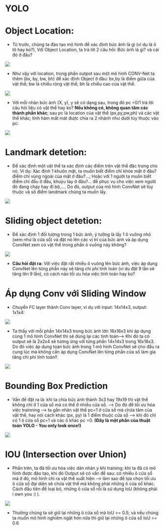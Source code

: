 # YOLO

# Object Location:
- Từ trước, chúng ta đào tạo mô hình để xác định bức ảnh là gì (ví dụ là ô tô hay ko?), Với Object Location, ta trả lời 2 câu hỏi: Bức ảnh là gì? và cái đó ở đâu?
 <img src ='https://i.imgur.com/ykdhUBS.jpg'>

- Như vậy với location, trong phần outpot sau một mô hình CONV-Net ta thêm (bx, by, bw, bh) để xác định Object ở đâu: bx,by là điểm giữa của vật thể; bw là chiểu rộng vật thể; bh là chiều cao của vật thể.
 <img src = 'https://i.imgur.com/A27rrns.jpg'>

- Với mỗi nhãn bức ảnh (X, y), y sẽ có dạng sau, trong đó pc =0/1 trả lời câu hỏi liệu có vật thể hay ko? **Nếu không có, không quan tâm các thành phần khác**; sau pc là location của vật thể (px,py,pw,ph) và các vật thể khác; tính hàm mất mát được chia ra 2 nhánh như dưới tùy thuộc vào pc:
<img src ='https://i.imgur.com/mAbZ3ME.jpg'>

# Landmark detetion:
- Để xác định một vật thể ta xác định các điểm trên vật thể đặc trưng cho nó. Ví dụ: Xác định 1 khuôn mặt, ta muốn biết điểm chỉ khóe mắt ở đâu? điểm chỉ vùng ngoài của mặt ở đâu?...; Hoặc với 1 người ta muốn biết điểm chỉ đầu ở đâu, khuỷu tay ở đâu?... để phục vụ cho việc xem người đó đang chạy hay đi bộ,.... Do đó, output của mô hình ConvNet sẽ tùy thuộc và số điểm landmark chúng ta muốn lấy.
<img src ='https://i.imgur.com/axs7Huq.jpg'>

# Sliding object detetion:
- Để xác định 1 đối tượng trong 1 bức ảnh, ý tưởng là lấy 1 ô vuông nhỏ (xem như là cửa sổ) và đặt nó lên các vị trí của bức ảnh và áp dụng ConvNet xem có vật thể trong phần ô vuông này không?
<img src ='https://i.imgur.com/4iZ5T0W.jpg'>

- **Câu hỏi đặt ra:** Với việc đặt rất nhiều ô vuông lên bức ảnh, việc áp dụng ConvNet lên từng phần này sẽ tăng chi phí tính toán (ví dụ đặt 9 lần sẽ tăng lên 9 lần), có cách nào tối ưu hóa việc tính toán hay ko?

# Áp dụng Conv với Sliding Window
- Chuyển FC layer thành Conv layer, ví dụ với input: 14x14x3, output: 1x1x4:
<img src ='https://i.imgur.com/3uW0oal.jpg'>

- Ta thấy với mỗi phần 14x14x3 trong bức ảnh lớn 16x16x3 khi áp dụng cùng 1 mô hình ConvNet thì sẽ dùng lại các tính toán--> Khi đó ta có output sẽ là 2x2x4 sẽ tương ứng với từng phần 14x14x3 trong 16x16x3. Do đó việc áp dụng toàn bức ảnh trong 1 mô hình ConvNet sẽ cho đầu ra cung lúc mà không cần áp dụng ConvNet lên từng phần cửa số làm gia tăng chi phí tính toán!!
<img src ='https://i.imgur.com/wBpO0gH.jpg'>

# Bounding Box Prediction
- Vấn đề đặt ra là: khi ta chia bức ảnh thành 3x3 hay 19x19 thì vật thể không chỉ ở 1 cửa sổ mà có thể ở nhiều cửa sổ. --> Do đó để tối ưu hóa việc trainning --> ta gắn nhãn vật thể pc=1 ở cửa sổ mà chứa tâm của vật thể, hay nói cách khác (px, py) là 1 điểm thuộc cửa sổ --> khi đó chỉ có 1 ô cửa sổ pc=1 và các ô khác pc =0. **(Đây là một phần của thuật toán YOLO - You only look once!)**
<img src ='https://i.imgur.com/jqkkhC8.jpg'>

# IOU (Intersection over Union)
- Phần trên, ta đã tối ưu hóa việc dán nhãn y khi training; khi ta đã có mô hình được đào tạo, khi đó Output sẽ có vấn đề sau: có nhiều ô cửa sổ mà ở đó, mô hình chỉ ra vật thể xuất hiện --> làm sao để lựa chọn tối ưu ô cửa sổ đại diện sẽ chứa vật thể mà không phải những ô cửa sổ khác. Cách đầu tiên để loại bỏ, những ô cửa sổ rối là sử dụng IoU (không phải i own you :) ).
<img src = 'https://i.imgur.com/IJiC0qH.jpg'>

- Thường chúng ta sẽ giữ lại những ô cửa sổ mà IoU >= 0.5; và nếu chúng ta muốn mô hình nghiêm ngặt hơn nữa thì giữ lại những ô cửa sổ IoU >= 0.6

